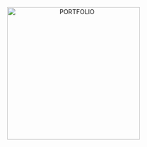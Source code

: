 <p align="center">
  <a href="https://erickkisuge.dev/" target="_blank">
    <img src="https://i.imgur.com/0xY5Mpu.png" alt="PORTFOLIO" width="300" />
  </a>
</p>
